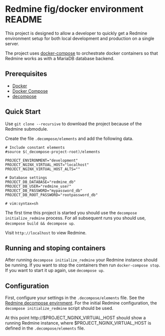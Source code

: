 # Redmine fig/docker environment README


This project is designed to allow a developer to quickly get a Redmine environment setup for both local development and production on a single server.

The project uses [docker-compose](http://docs.docker.com/compose/) to orchestrate docker containers so that Redmine works as with a MariaDB database backend.

## Prerequisites

- [Docker](http://docs.docker.com/installation/#installation)
- [Docker Compose](http://docs.docker.com/compose/)
- [decompose](https://github.com/dmp1ce/decompose)

## Quick Start

Use `git clone --recursive` to download the project because of the Redmine submodule.

Create the file `.decompose/elements` and add the following data.

```
# Include constant elements
#source $(_decompose-project-root)/elements

PROJECT_ENVIRONMENT="development"
PROJECT_NGINX_VIRTUAL_HOST="localhost"
PROJECT_NGINX_VIRTUAL_HOST_ALTS=""

# Database settings
PROJECT_DB_DATABASE="redmine_db"
PROJECT_DB_USER="redmine_user"
PROJECT_DB_PASSWORD="mypassword_db"
PROJECT_DB_ROOT_PASSWORD="rootpassword_db"

# vim:syntax=sh
```

The first time this project is started you should use the `decompose initialize_redmine` process.  For all subsequent runs you should use, `decompose build && decompose up`.

Visit `http://localhost` to view Redmine.

## Running and stoping containers

After running `decompose initialize_redmine` your Redmine instance should be running.  If you want to stop the containers then run `docker-compose stop`.  If you want to start it up again, use `decompose up`.

## Configuration

First, configure your settings in the `.decompose/elements` file. See the [Redmine decompose envirnment](https://github.com/dmp1ce/decompose-redmine).
For the initial Redmine configuration, the `decompose initialize_redmine` script should be used.

At this point http://$PROJECT_NGINX_VIRTUAL_HOST should show a running Redmine instance, where $PROJECT_NGINX_VIRTUAL_HOST is defined in the `.decompose/elements` file.
